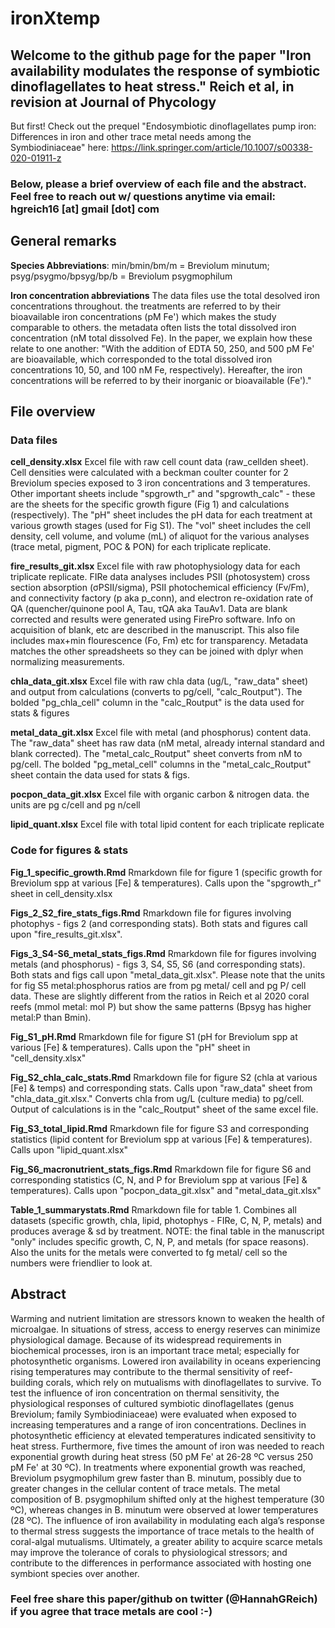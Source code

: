 # ironXtemp

## Welcome to the github page for the paper "Iron availability modulates the response of symbiotic dinoflagellates to heat stress." Reich et al, in revision at Journal of Phycology

But first! Check out the prequel "Endosymbiotic dinoflagellates pump iron: Differences in iron and other trace metal needs among the Symbiodiniaceae" here: https://link.springer.com/article/10.1007/s00338-020-01911-z

### Below, please a brief overview of each file and the abstract. Feel free to reach out w/ questions anytime via email: hgreich16 [at] gmail [dot] com

## General remarks 
**Species Abbreviations**: min/bmin/bm/m = Breviolum minutum; psyg/psygmo/bpsyg/bp/b = Breviolum psygmophilum

**Iron concentration abbreviations** The data files use the total desolved iron concentrations throughout. the treatments are referred to by their bioavailable iron concentrations (pM Fe') which makes the study comparable to others. the metadata often lists the total dissolved iron concentration (nM total dissolved Fe). In the paper, we explain how these relate to one another: "With the addition of EDTA 50, 250, and 500 pM Fe' are bioavailable, which corresponded to the total dissolved iron concentrations 10, 50, and 100 nM Fe, respectively). Hereafter, the iron concentrations will be referred to by their inorganic or bioavailable (Fe')."

## File overview

### Data files
**cell_density.xlsx** Excel file with raw cell count data (raw_cellden sheet). Cell densities were calculated with a beckman coulter counter for 2 Breviolum species exposed to 3 iron concentrations and 3 temperatures. Other important sheets include "spgrowth_r" and "spgrowth_calc" - these are the sheets for the specific growth figure (Fig 1) and calculations (respectively). The "pH" sheet includes the pH data for each treatment at various growth stages (used for Fig S1). The "vol" sheet includes the cell density, cell volume, and volume (mL) of aliquot for the various analyses (trace metal, pigment, POC & PON) for each triplicate replicate.

**fire_results_git.xlsx** Excel file with raw photophysiology data for each triplicate replicate. FIRe data analyses includes PSII (photosystem) cross section absorption (σPSII/sigma), PSII photochemical efficiency (Fv/Fm), and connectivity factory (p aka p_conn), and electron re-oxidation rate of QA (quencher/quinone pool A, Tau, τQA aka TauAv1. Data are blank corrected and results were generated using FirePro software. Info on acquisition of blank, etc are described in the manuscript. This also file includes max+min flourescence (Fo, Fm) etc for transparency. Metadata matches the other spreadsheets so they can be joined with dplyr when normalizing measurements.

**chla_data_git.xlsx** Excel file with raw chla data (ug/L, "raw_data" sheet) and output from calculations (converts to pg/cell, "calc_Routput"). The bolded "pg_chla_cell" column in the "calc_Routput" is the data used for stats & figures

**metal_data_git.xlsx** Excel file with metal (and phosphorus) content data. The "raw_data" sheet has raw data (nM metal, already internal standard and blank corrected). The "metal_calc_Routput" sheet converts from nM to pg/cell. The bolded "pg_metal_cell" columns in the "metal_calc_Routput" sheet contain the data used for stats & figs. 

**pocpon_data_git.xlsx** Excel file with organic carbon & nitrogen data. the units are pg c/cell and pg n/cell

**lipid_quant.xlsx** Excel file with total lipid content for each triplicate replicate

### Code for figures & stats
**Fig_1_specific_growth.Rmd** Rmarkdown file for figure 1 (specific growth for Breviolum spp at various [Fe] & temperatures). Calls upon the "spgrowth_r" sheet in cell_density.xlsx

**Figs_2_S2_fire_stats_figs.Rmd** Rmarkdown file for figures involving photophys - figs 2 (and corresponding stats). Both stats and figures call upon "fire_results_git.xlsx".

**Figs_3_S4-S6_metal_stats_figs.Rmd** Rmarkdown file for figures involving metals (and phosphorus) - figs 3, S4, S5, S6 (and corresponding stats). Both stats and figs call upon "metal_data_git.xlsx". Please note that the units for fig S5 metal:phosphorus ratios are from pg metal/ cell and pg P/ cell data. These are slightly different from the ratios in Reich et al 2020 coral reefs (mmol metal: mol P) but show the same patterns (Bpsyg has higher metal:P than Bmin).

**Fig_S1_pH.Rmd** Rmarkdown file for figure S1 (pH for Breviolum spp at various [Fe] & temperatures). Calls upon the "pH" sheet in "cell_density.xlsx"

**Fig_S2_chla_calc_stats.Rmd** Rmarkdown file for figure S2 (chla at various [Fe] & temps) and corresponding stats. Calls upon "raw_data" sheet from "chla_data_git.xlsx." Converts chla from ug/L (culture media) to pg/cell. Output of calculations is in the "calc_Routput" sheet of the same excel file.

**Fig_S3_total_lipid.Rmd** Rmarkdown file for figure S3 and corresponding statistics (lipid content for Breviolum spp at various [Fe] & temperatures). Calls upon "lipid_quant.xlsx"

**Fig_S6_macronutrient_stats_figs.Rmd** Rmarkdown file for figure S6 and corresponding statistics (C, N, and P for Breviolum spp at various [Fe] & temperatures). Calls upon "pocpon_data_git.xlsx" and "metal_data_git.xlsx"

**Table_1_summarystats.Rmd** Rmarkdown file for table 1. Combines all datasets (specific growth, chla, lipid, photophys - FIRe, C, N, P, metals) and produces average & sd by treatment. NOTE: the final table in the manuscript "only" includes specific growth, C, N, P, and metals (for space reasons). Also the units for the metals were converted to fg metal/ cell so the numbers were friendlier to look at.

## Abstract
Warming and nutrient limitation are stressors known to weaken the health of microalgae. In situations of stress, access to energy reserves can minimize physiological damage. Because of its widespread requirements in biochemical processes, iron is an important trace metal; especially for photosynthetic organisms. Lowered iron availability in oceans experiencing rising temperatures may contribute to the thermal sensitivity of reef-building corals, which rely on mutualisms with dinoflagellates to survive. To test the influence of iron concentration on thermal sensitivity, the physiological responses of cultured symbiotic dinoflagellates (genus Breviolum; family Symbiodiniaceae) were evaluated when exposed to increasing temperatures and a range of iron concentrations. Declines in photosynthetic efficiency at elevated temperatures indicated sensitivity to heat stress. Furthermore, five times the amount of iron was needed to reach exponential growth during heat stress (50 pM Fe' at 26-28 ºC versus 250 pM Fe' at 30 ºC). In treatments where exponential growth was reached, Breviolum psygmophilum grew faster than B. minutum, possibly due to greater changes in the cellular content of trace metals. The metal composition of B. psygmophilum shifted only at the highest temperature (30 ºC), whereas changes in B. minutum were observed at lower temperatures (28 ºC). The influence of iron availability in modulating each alga’s response to thermal stress suggests the importance of trace metals to the health of coral-algal mutualisms. Ultimately, a greater ability to acquire scarce metals may improve the tolerance of corals to physiological stressors; and contribute to the differences in performance associated with hosting one symbiont species over another.

### Feel free share this paper/github on twitter (@HannahGReich) if you agree that trace metals are cool :-)
